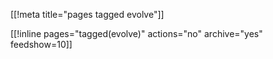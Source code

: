 [[!meta title="pages tagged evolve"]]

[[!inline pages="tagged(evolve)" actions="no" archive="yes"
feedshow=10]]
